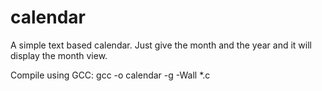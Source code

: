 # calendar
A simple text based calendar.
Just give the month and the year and it will display the month view.

Compile using GCC:
gcc -o calendar -g -Wall *.c
